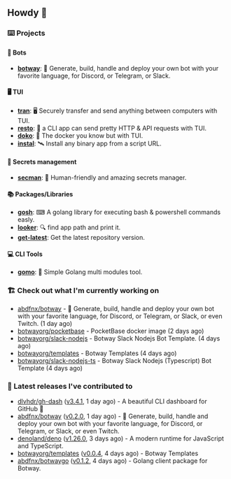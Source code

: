 ## Howdy 👋

### ⌨️ Projects

#### 🤖 Bots

- [**botway**](https://github.com/abdfnx/botway): 🤖 Generate, build, handle and deploy your own bot with your favorite language, for Discord, or Telegram, or Slack.

#### 🖥 TUI

- [**tran**](https://github.com/abdfnx/tran): 🖥 Securely transfer and send anything between computers with TUI.
- [**resto**](https://github.com/abdfnx/resto): 🔗 a CLI app can send pretty HTTP & API requests with TUI.
- [**doko**](https://github.com/abdfnx/doko): 🐳 The docker you know but with TUI.
- [**instal**](https://github.com/abdfnx/instal): 🛰️ Install any binary app from a script URL.

#### 🔐 Secrets management

- [**secman**](https://github.com/scmn-dev/secman): 👊 Human-friendly and amazing secrets manager.

#### 📚 Packages/Libraries

- [**gosh**](https://github.com/abdfnx/gosh): ⌨ A golang library for executing bash & powershell commands easly.
- [**looker**](https://github.com/abdfnx/looker): 🔍 find app path and print it.
- [**get-latest**](https://github.com/scmn-dev/get-latest): Get the latest repository version.

#### 💻 CLI Tools 

- [**gomo**](https://github.com/abdfnx/gomo): 📐 Simple Golang multi modules tool.

### 🏗️ Check out what I'm currently working on


- [abdfnx/botway](https://github.com/abdfnx/botway) - 🤖 Generate, build, handle and deploy your own bot with your favorite language, for Discord, or Telegram, or Slack, or even Twitch. (1 day ago)
- [botwayorg/pocketbase](https://github.com/botwayorg/pocketbase) - PocketBase docker image (2 days ago)
- [botwayorg/slack-nodejs](https://github.com/botwayorg/slack-nodejs) - Botway Slack Nodejs Bot Template. (4 days ago)
- [botwayorg/templates](https://github.com/botwayorg/templates) - Botway Templates (4 days ago)
- [botwayorg/slack-nodejs-ts](https://github.com/botwayorg/slack-nodejs-ts) - Botway Slack Nodejs (Typescript) Bot Template (4 days ago)

### 🔭 Latest releases I've contributed to

- [dlvhdr/gh-dash](https://github.com/dlvhdr/gh-dash) ([v3.4.1](https://github.com/dlvhdr/gh-dash/releases/tag/v3.4.1), 1 day ago) - A beautiful CLI dashboard for GitHub 🚀 
- [abdfnx/botway](https://github.com/abdfnx/botway) ([v0.2.0](https://github.com/abdfnx/botway/releases/tag/v0.2.0), 1 day ago) - 🤖 Generate, build, handle and deploy your own bot with your favorite language, for Discord, or Telegram, or Slack, or even Twitch.
- [denoland/deno](https://github.com/denoland/deno) ([v1.26.0](https://github.com/denoland/deno/releases/tag/v1.26.0), 3 days ago) - A modern runtime for JavaScript and TypeScript.
- [botwayorg/templates](https://github.com/botwayorg/templates) ([v0.0.4](https://github.com/botwayorg/templates/releases/tag/v0.0.4), 4 days ago) - Botway Templates
- [abdfnx/botwaygo](https://github.com/abdfnx/botwaygo) ([v0.1.2](https://github.com/abdfnx/botwaygo/releases/tag/v0.1.2), 4 days ago) - Golang client package for Botway.
